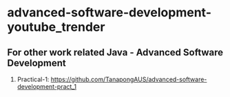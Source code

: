 ﻿# advanced-software-development-youtube_trender

## For other work related Java - Advanced Software Development
1.  Practical-1: https://github.com/TanapongAUS/advanced-software-development-pract_1
